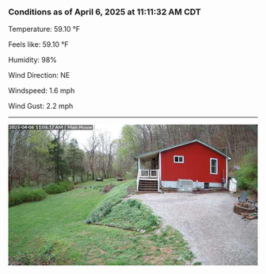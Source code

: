 ### Conditions as of April 6, 2025 at 11:11:32 AM CDT 

Temperature: 59.10 &deg;F

Feels like: 59.10 &deg;F

Humidity: 98%

Wind Direction: NE

Windspeed: 1.6 mph

Wind Gust: 2.2 mph

---

<img src="./images/latest.jpeg"/>

